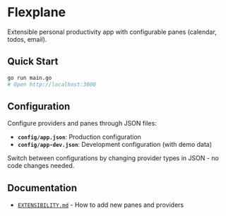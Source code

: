 # Flexplane

Extensible personal productivity app with configurable panes (calendar, todos, email).

## Quick Start

```bash
go run main.go
# Open http://localhost:3000
```

## Configuration

Configure providers and panes through JSON files:

- **`config/app.json`**: Production configuration 
- **`config/app-dev.json`**: Development configuration (with demo data)

Switch between configurations by changing provider types in JSON - no code changes needed.

## Documentation

- [`EXTENSIBILITY.md`](EXTENSIBILITY.md) - How to add new panes and providers